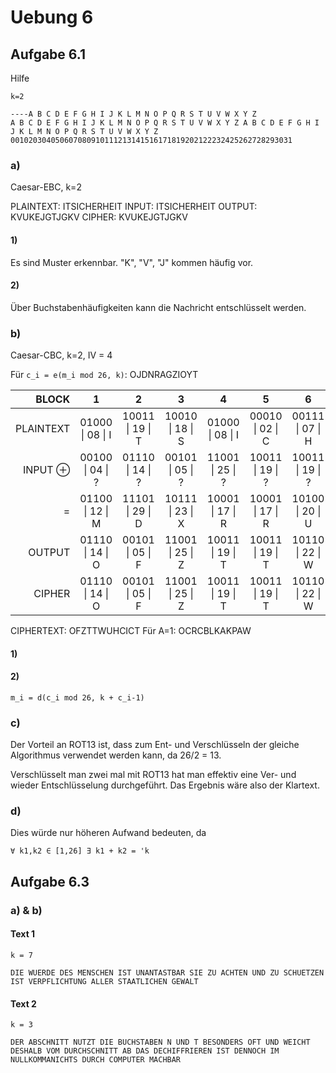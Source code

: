 # Uebung 6

## Aufgabe 6.1

Hilfe
```
k=2

----A B C D E F G H I J K L M N O P Q R S T U V W X Y Z
A B C D E F G H I J K L M N O P Q R S T U V W X Y Z A B C D E F G H I J K L M N O P Q R S T U V W X Y Z
001020304050607080910111213141516171819202122232425262728293031
```

### a)
Caesar-EBC,
k=2

PLAINTEXT: ITSICHERHEIT
INPUT:     ITSICHERHEIT
OUTPUT:    KVUKEJGTJGKV
CIPHER:    KVUKEJGTJGKV

#### 1)
Es sind Muster erkennbar. "K", "V", "J" kommen häufig vor.

#### 2)
Über Buchstabenhäufigkeiten kann die Nachricht entschlüsselt werden.

### b)
Caesar-CBC,
k=2,
IV = 4

Für `c_i = e(m_i mod 26, k)`: OJDNRAGZIOYT

| BLOCK     | 1                | 2                | 3                | 4                | 5                | 6                | 7                | 8                | 9                | 10               | 11               | 12               |
| --------: | :--------------: | :--------------: | :--------------: | :--------------: | :--------------: | :--------------: | :--------------: | :--------------: | :--------------: | :--------------: | :--------------: | :--------------: |
| PLAINTEXT | 01000 \| 08 \| I | 10011 \| 19 \| T | 10010 \| 18 \| S | 01000 \| 08 \| I | 00010 \| 02 \| C | 00111 \| 07 \| H | 00100 \| 04 \| E | 10001 \| 17 \| R | 00111 \| 07 \| H | 00100 \| 04 \| E | 01000 \| 08 \| I | 10011 \| 19 \| T |
| INPUT  ⊕  | 00100 \| 04 \| ? | 01110 \| 14 \| ? | 00101 \| 05 \| ? | 11001 \| 25 \| ? | 10011 \| 19 \| ? | 10011 \| 19 \| ? | 10110 \| 22 \| ? | 10100 \| 20 \| ? | 00111 \| 07 \| ? | 00010 \| 02 \| ? | 01000 \| 08 \| ? | 00010 \| 02 \| ? |
|         = | 01100 \| 12 \| M | 11101 \| 29 \| D | 10111 \| 23 \| X | 10001 \| 17 \| R | 10001 \| 17 \| R | 10100 \| 20 \| U | 10010 \| 18 \| S | 00101 \| 05 \| F | 00000 \| 00 \| A | 00110 \| 06 \| G | 00000 \| 00 \| A | 10001 \| 17 \| R |
| OUTPUT    | 01110 \| 14 \| O | 00101 \| 05 \| F | 11001 \| 25 \| Z | 10011 \| 19 \| T | 10011 \| 19 \| T | 10110 \| 22 \| W | 10100 \| 20 \| U | 00111 \| 07 \| H | 00010 \| 02 \| C | 01000 \| 08 \| I | 00010 \| 02 \| C | 10011 \| 19 \| T |
| CIPHER    | 01110 \| 14 \| O | 00101 \| 05 \| F | 11001 \| 25 \| Z | 10011 \| 19 \| T | 10011 \| 19 \| T | 10110 \| 22 \| W | 10100 \| 20 \| U | 00111 \| 07 \| H | 00010 \| 02 \| C | 01000 \| 08 \| I | 00010 \| 02 \| C | 10011 \| 19 \| T |

CIPHERTEXT: OFZTTWUHCICT
Für A=1: OCRCBLKAKPAW

#### 1)

#### 2)
```
m_i = d(c_i mod 26, k + c_i-1)
```

### c)
Der Vorteil an ROT13 ist, dass zum Ent- und Verschlüsseln der gleiche Algorithmus verwendet werden kann, da 26/2 = 13.

Verschlüsselt man zwei mal mit ROT13 hat man effektiv eine Ver- und wieder Entschlüsselung durchgeführt.
Das Ergebnis wäre also der Klartext.

### d)
Dies würde nur höheren Aufwand bedeuten, da
```
∀ k1,k2 ∈ [1,26] ∃ k1 + k2 = 'k
```

## Aufgabe 6.3

### a) & b)

#### Text 1
`k = 7`

```
DIE WUERDE DES MENSCHEN IST UNANTASTBAR SIE ZU ACHTEN UND ZU SCHUETZEN IST VERPFLICHTUNG ALLER STAATLICHEN GEWALT
```

#### Text 2
`k = 3`

```
DER ABSCHNITT NUTZT DIE BUCHSTABEN N UND T BESONDERS OFT UND WEICHT DESHALB VOM DURCHSCHNITT AB DAS DECHIFFRIEREN IST DENNOCH IM NULLKOMMANICHTS DURCH COMPUTER MACHBAR
```